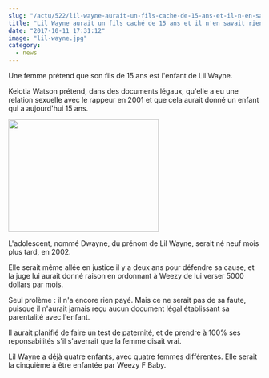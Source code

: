 ```yaml
--- 
slug: "/actu/522/lil-wayne-aurait-un-fils-cache-de-15-ans-et-il-n-en-savait-rien"
title: "Lil Wayne aurait un fils caché de 15 ans et il n'en savait rien !"
date: "2017-10-11 17:31:12"
image: "lil-wayne.jpg"
category:
  - news
---
```

<p>Une femme prétend que son fils de 15 ans est l'enfant de Lil Wayne.</p>

<p>Keiotia Watson prétend, dans des documents légaux, qu'elle a eu une relation sexuelle avec le rappeur en 2001 et que cela aurait donné un enfant qui a aujourd'hui 15 ans.</p>

<p><img alt="" src="https://ssl.ulximg.com/public/userfiles/2017/10/1004-lil-wayne-baby-mama-4.jpg" style="height:225px; width:300px" /></p>

<p>L'adolescent, nommé Dwayne, du prénom de Lil Wayne, serait né neuf mois plus tard, en 2002.</p>

<p>Elle serait même allée en justice il y a deux ans pour défendre sa cause, et la juge lui aurait donné raison en ordonnant à Weezy de lui verser 5000 dollars par mois.</p>

<p>Seul prolème : il n'a encore rien payé. Mais ce ne serait pas de sa faute, puisque il n'aurait jamais reçu aucun document légal établissant sa parentalité avec l'enfant.</p>

<p>Il aurait planifié de faire un test de paternité, et de prendre à 100% ses reponsabilités s'il s'averrait que la femme disait vrai.</p>

<p>Lil Wayne a déjà quatre enfants, avec quatre femmes différentes. Elle serait la cinquième à être enfantée par Weezy F Baby.</p>

<p> </p>